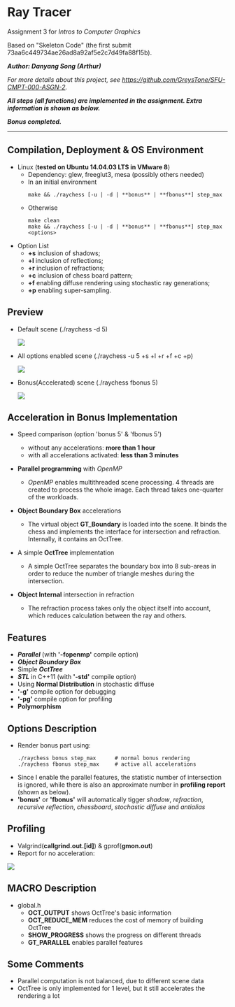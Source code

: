 # Ray Tracer

Assignment 3 for *Intros to Computer Graphics*

Based on "Skeleton Code" (the first submit 73aa6c449734ae26ad8a92af5e2c7d49fa88f15b).

***Author: Danyang Song (Arthur)***

*For more details about this project, see https://github.com/GreysTone/SFU-CMPT-000-ASGN-2.*

***All steps (all functions) are implemented in the assignment. Extra information is shown as below.***

***Bonus completed.***

******

## Compilation, Deployment & OS Environment
* Linux (**tested on Ubuntu 14.04.03 LTS in VMware 8**)
    * Dependency: glew, freeglut3, mesa (possibly others needed)
    * In an initial environment
        ~~~
        make && ./raychess [-u | -d | **bonus** | **fbonus**] step_max
        ~~~
    * Otherwise
        ~~~
        make clean
        make && ./raychess [-u | -d | **bonus** | **fbonus**] step_max <options>
        ~~~
* Option List
   * **+s** inclusion of shadows;
   * **+l** inclusion of reflections;
   * **+r** inclusion of refractions;
   * **+c** inclusion of chess board pattern;
   * **+f** enabling diffuse rendering using stochastic ray generations;
   * **+p** enabling super-sampling.
 
## Preview
* Default scene (./raychess -d 5)

  <img src="default.bmp" />

* All options enabled scene (./raychess -u 5 +s +l +r +f +c +p)

  <img src="mine.bmp" />

* Bonus(Accelerated) scene (./raychess fbonus 5)

  <img src="chess_scene.bmp" />

## Acceleration in Bonus Implementation
* Speed comparison (option 'bonus 5' & 'fbonus 5')
  * without any accelerations: **more than 1 hour**
  * with all accelerations activated: **less than 3 minutes**


* **Parallel programming** with *OpenMP*
  * *OpenMP* enables multithreaded scene processing. 4 threads are created to process the whole image. Each thread takes one-quarter of the workloads.
* **Object Boundary Box** accelerations
  * The virtual object **GT_Boundary** is loaded into the scene. It binds the chess and implements the interface for intersection and refraction. Internally, it contains an OctTree.
* A simple **OctTree** implementation
  * A simple OctTree separates the boundary box into 8 sub-areas in order to reduce the number of triangle meshes during the intersection.
* **Object Internal** intersection in refraction
  * The refraction process takes only the object itself into account, which reduces calculation between the ray and others.

## Features
* ***Parallel*** (with **'-fopenmp'** compile option)
* ***Object Boundary Box***
* Simple ***OctTree***
* ***STL*** in C++11 (with **'-std'** compile option)
* Using **Normal Distribution** in stochastic diffuse
* **'-g'** compile option for debugging
* **'-pg'** compile option for profiling
* **Polymorphism**

## Options Description
* Render bonus part using:
   ~~~
   ./raychess bonus step_max      # normal bonus rendering
   ./raychess fbonus step_max     # active all accelerations
   ~~~
* Since I enable the parallel features, the statistic number of intersection is ignored, while there is also an approximate number in **profiling report** (shown as below).
* **'bonus'** or **'fbonus'** will automatically tigger *shadow*, *refraction*, *recursive reflection*, *chessboard*, *stochastic diffuse* and *antialias*

## Profiling
* Valgrind(**callgrind.out.[id]**) & gprof(**gmon.out**)
* Report for no acceleration:

<img src="report.png" />

## MACRO Description
* global.h
  * **OCT_OUTPUT** shows OctTree's basic information
  * **OCT_REDUCE_MEM** reduces the cost of memory of building OctTree
  * **SHOW_PROGRESS** shows the progress on different threads
  * **GT_PARALLEL** enables parallel features


## Some Comments
* Parallel computation is not balanced, due to different scene data
* OctTree is only implemented for 1 level, but it still accelerates the rendering a lot
